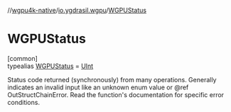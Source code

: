 //[wgpu4k-native](../../../index.md)/[io.ygdrasil.wgpu](../index.md)/[WGPUStatus](index.md)

# WGPUStatus

[common]\
typealias [WGPUStatus](index.md) = [UInt](https://kotlinlang.org/api/core/kotlin-stdlib/kotlin/-u-int/index.html)

Status code returned (synchronously) from many operations. Generally indicates an invalid input like an unknown enum value or @ref OutStructChainError. Read the function's documentation for specific error conditions.